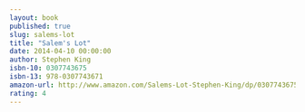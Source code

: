 ```yaml
---
layout: book
published: true
slug: salems-lot
title: "Salem's Lot"
date: 2014-04-10 00:00:00
author: Stephen King
isbn-10: 0307743675
isbn-13: 978-0307743671
amazon-url: http://www.amazon.com/Salems-Lot-Stephen-King/dp/0307743675/ref=sr_1_1?s=books&ie=UTF8&qid=1434743723&sr=1-1&keywords=salems+lot
rating: 4
---
```

